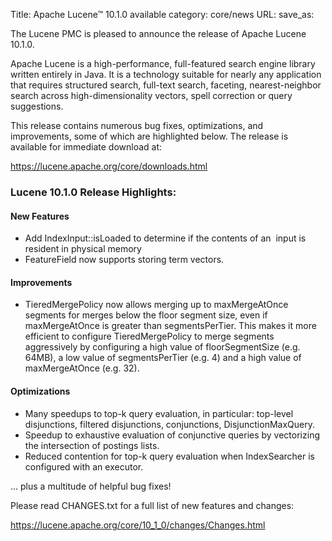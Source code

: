 Title: Apache Lucene™ 10.1.0 available
category: core/news
URL:
save_as:

The Lucene PMC is pleased to announce the release of Apache Lucene 10.1.0.

Apache Lucene is a high-performance, full-featured search engine library written entirely in Java. It is a technology suitable for nearly any application that requires structured search, full-text search, faceting, nearest-neighbor search across high-dimensionality vectors, spell correction or query suggestions.

This release contains numerous bug fixes, optimizations, and improvements, some of which are highlighted below. The release is available for immediate download at:

  <https://lucene.apache.org/core/downloads.html>

### Lucene 10.1.0 Release Highlights:

#### New Features
 * Add IndexInput::isLoaded to determine if the contents of an  input is resident in physical memory
 * FeatureField now supports storing term vectors.

#### Improvements
 * TieredMergePolicy now allows merging up to maxMergeAtOnce segments for merges below the floor segment size, even if maxMergeAtOnce is greater than segmentsPerTier. This makes it more efficient to configure TieredMergePolicy to merge segments aggressively by configuring a high value of floorSegmentSize (e.g. 64MB), a low value of segmentsPerTier (e.g. 4) and a high value of maxMergeAtOnce (e.g. 32).

#### Optimizations
 * Many speedups to top-k query evaluation, in particular: top-level disjunctions, filtered disjunctions, conjunctions, DisjunctionMaxQuery.
 * Speedup to exhaustive evaluation of conjunctive queries by vectorizing the intersection of postings lists.
 * Reduced contention for top-k query evaluation when IndexSearcher is configured with an executor.

... plus a multitude of helpful bug fixes!


Please read CHANGES.txt for a full list of new features and changes:

  <https://lucene.apache.org/core/10_1_0/changes/Changes.html>
